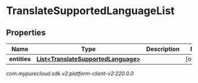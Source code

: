 # TranslateSupportedLanguageList


## Properties

| Name | Type | Description | Notes |
| ------------ | ------------- | ------------- | ------------- |
| **entities** | [**List&lt;TranslateSupportedLanguage&gt;**](TranslateSupportedLanguage) |  |  [optional] |




_com.mypurecloud.sdk.v2:platform-client-v2:220.0.0_
